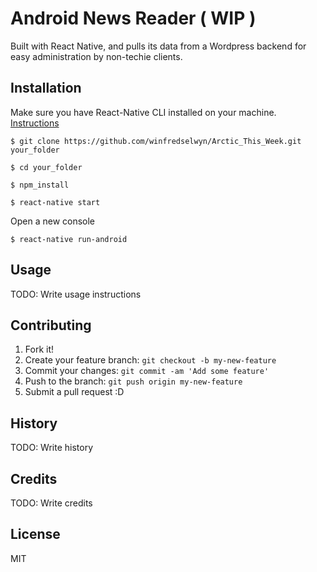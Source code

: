# Android News Reader ( WIP )
Built with React Native, and pulls its data from a Wordpress backend for easy administration by non-techie clients.
## Installation
Make sure you have React-Native CLI installed on your machine. [Instructions](https://facebook.github.io/react-native/docs/getting-started.html)

`$ git clone https://github.com/winfredselwyn/Arctic_This_Week.git your_folder`

`$ cd your_folder`

`$ npm_install`

`$ react-native start`

Open a new console

`$ react-native run-android`

## Usage
TODO: Write usage instructions

## Contributing
1. Fork it!
2. Create your feature branch: `git checkout -b my-new-feature`
3. Commit your changes: `git commit -am 'Add some feature'`
4. Push to the branch: `git push origin my-new-feature`
5. Submit a pull request :D

## History
TODO: Write history

## Credits
TODO: Write credits

## License
MIT